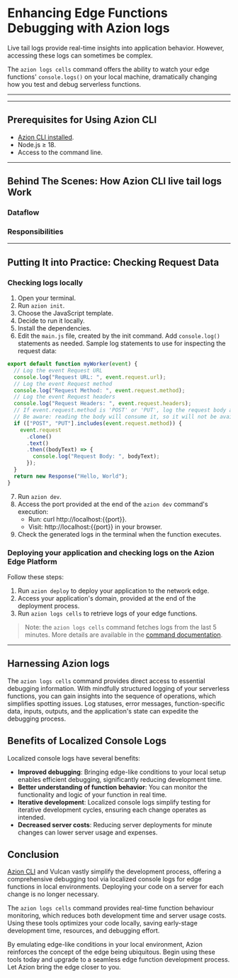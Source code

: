 # Enhancing Edge Functions Debugging with Azion logs


Live tail logs provide real-time insights into application behavior. However, accessing these logs can sometimes be complex. 

The `azion logs cells` command offers the ability to watch your edge functions' `console.logs()` on your local machine, dramatically changing how you test and debug serverless functions.

---
---

## Prerequisites for Using Azion CLI

- [Azion CLI installed](https://www.azion.com/en/documentation/products/azion-cli/overview/#installing-azion-cli).
- Node.js ≥ 18.
- Access to the command line.

---

## Behind The Scenes: How Azion CLI live tail logs Work

### Dataflow


### Responsibilities

---

## Putting It into Practice: Checking Request Data

### Checking logs locally

1.  Open your terminal.
2.  Run `azion init`.
3.  Choose the JavaScript template.
4.  Decide to run it locally.
5.  Install the dependencies.
6.  Edit the `main.js` file, created by the init command. Add `console.log()` statements as needed. Sample log statements to use for inspecting the request data:

```js
export default function myWorker(event) {
  // Log the event Request URL
  console.log("Request URL: ", event.request.url);
  // Log the event Request method
  console.log("Request Method: ", event.request.method);
  // Log the event Request headers
  console.log("Request Headers: ", event.request.headers);
  // If event.request.method is 'POST' or 'PUT', log the request body as well
  // Be aware: reading the body will consume it, so it will not be available for fetching anymore
  if (["POST", "PUT"].includes(event.request.method)) {
    event.request
      .clone()
      .text()
      .then((bodyText) => {
        console.log("Request Body: ", bodyText);
      });
  }
  return new Response("Hello, World");
}
```

7.  Run `azion dev`.
8.  Access the port provided at the end of the `azion dev` command's execution:
    - Run: curl http://localhost:{{port}}.
    - Visit: http://localhost:{{port}} in your browser.
9.  Check the generated logs in the terminal when the function executes.

### Deploying your application and checking logs on the Azion Edge Platform

Follow these steps:

1.  Run `azion deploy` to deploy your application to the network edge.
2.  Access your application's domain, provided at the end of the deployment process.
3.  Run `azion logs cells` to retrieve logs of your edge functions.

> Note: the `azion logs cells` command fetches logs from the last 5 minutes. More details are available in the [command documentation](https://www.azion.com/en/documentation/products/azion-cli/overview/#using-azion-logs-cells).

---

## Harnessing Azion logs

The `azion logs cells` command provides direct access to essential debugging information. With mindfully structured logging of your serverless functions, you can gain insights into the sequence of operations, which simplifies spotting issues. Log statuses, error messages, function-specific data, inputs, outputs, and the application's state can expedite the debugging process.

## Benefits of Localized Console Logs

Localized console logs have several benefits:

- **Improved debugging**: Bringing edge-like conditions to your local setup enables efficient debugging, significantly reducing development time.
- **Better understanding of function behavior**: You can monitor the functionality and logic of your function in real time.
- **Iterative development**: Localized console logs simplify testing for iterative development cycles, ensuring each change operates as intended.
- **Decreased server costs**: Reducing server deployments for minute changes can lower server usage and expenses.

## Conclusion

[Azion CLI](https://www.azion.com/en/documentation/products/azion-cli/overview/) and Vulcan vastly simplify the development process, offering a comprehensive debugging tool via localized console logs for edge functions in local environments. Deploying your code on a server for each change is no longer necessary.

The `azion logs cells` command provides real-time function behaviour monitoring, which reduces both development time and server usage costs. Using these tools optimizes your code locally, saving early-stage development time, resources, and debugging effort.

By emulating edge-like conditions in your local environment, Azion reinforces the concept of the edge being ubiquitous. Begin using these tools today and upgrade to a seamless edge function development process. Let Azion bring the edge closer to you.
